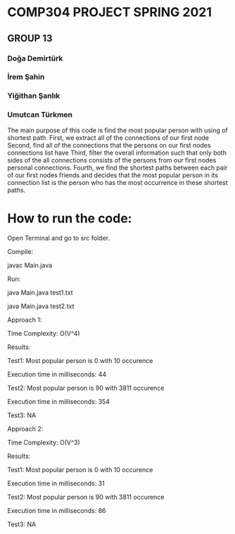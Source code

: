 # COMP304 PROJECT SPRING 2021
## GROUP 13
### Doğa Demirtürk
### İrem Şahin
### Yiğithan Şanlık
### Umutcan Türkmen

The main purpose of this code is find the most popular person with using of shortest path.
First, we extract all of the connections of our first node
Second, find all of the connections that the persons on our first nodes connections list have
Third, filter the overall information such that only both sides of the all connections consists of the persons from our first nodes personal connections.
Fourth, we find the shortest paths between each pair of our first nodes friends and decides that the most popular person in its connection list is the person who has the most occurrence in these shortest paths.


# How to run the code:
Open Terminal and go to src folder.

Compile: 

javac Main.java

Run: 

java Main.java test1.txt

java Main.java test2.txt



Approach 1:

Time Complexity: O(V^4)

Results: 

Test1: Most popular person is 0 with 10 occurence

Execution time in milliseconds: 44

Test2: Most popular person is 90 with 3811 occurence

Execution time in milliseconds: 354

Test3: NA

Approach 2:

Time Complexity: O(V^3)

Results:

Test1: Most popular person is 0 with 10 occurence

Execution time in milliseconds: 31

Test2: Most popular person is 90 with 3811 occurence

Execution time in milliseconds: 86

Test3: NA
